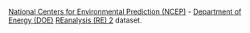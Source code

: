 [National Centers for Environmental Prediction (NCEP)](https://www.weather.gov/ncep/) -
[Department of Energy (DOE)](https://www.energy.gov/)
[REanalysis (RE) 2](https://psl.noaa.gov/data/gridded/data.ncep.reanalysis2.html)
dataset.
